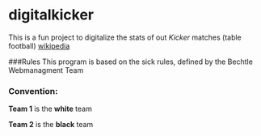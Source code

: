 # digitalkicker

This is a fun project to digitalize the stats of out *Kicker* matches (table football) [wikipedia](https://en.wikipedia.org/wiki/Table_football)

###Rules
This program is based on the sick rules, defined by the Bechtle Webmanagment Team

### Convention: 
**Team 1** is the **white** team

**Team 2** is the **black** team

